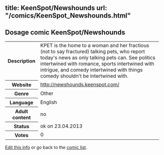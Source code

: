 title: KeenSpot/Newshounds
url: "/comics/KeenSpot_Newshounds.html"
---
Dosage comic KeenSpot/Newshounds
-----------------------------------------

<table class="comicinfo">
<tr>
<th>Description</th><td>KPET is the home to a woman and her fractious (not to say fractured) talking pets, who report today's news as only talking pets can. See politics intertwined with romance, sports intertwined with intrigue, and comedy intertwined with things comedy shouldn't be intertwined with.</td>
</tr>
<tr>
<th>Website</th><td><a href="http://newshounds.keenspot.com/">http://newshounds.keenspot.com/</a></td>
</tr>
<tr>
<th>Genre</th><td>Other</td>
</tr>
<tr>
<th>Language</th><td>English</td>
</tr>
<tr>
<th>Adult content</th><td>no</td>
</tr>
<tr>
<th>Status</th><td>ok on 23.04.2013</td>
</tr>
<tr>
<th>Votes</th><td>0</div></td>
</tr>
</table>

[Edit this info](/comics/KeenSpot_Newshounds_edit.html) or go back to the [comic list](../comic-index.html).
